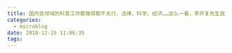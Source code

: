 ```yaml
---
title: 国内各领域的科普工作都做得都不太行，法律、科学、经济……这么一看，李开复先生就没那么讨厌了，虽然他的科研读物很烂，人家至少在科普方面做了努力。
categories:
  - microblog
date: 2018-12-15 11:06:35
tags:
---
```


